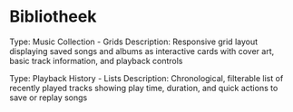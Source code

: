 # Bibliotheek

Type: Music Collection - Grids
Description: Responsive grid layout displaying saved songs and albums as interactive cards with cover art, basic track information, and playback controls

Type: Playback History - Lists
Description: Chronological, filterable list of recently played tracks showing play time, duration, and quick actions to save or replay songs
